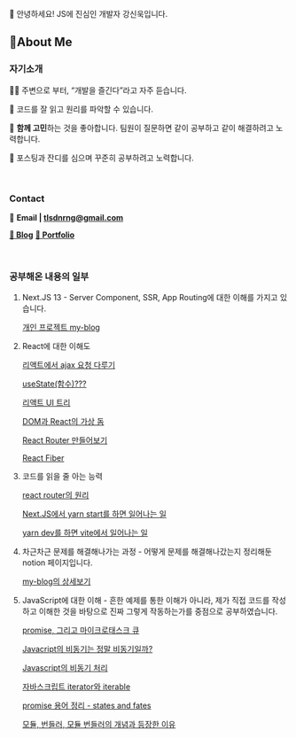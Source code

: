 👋 안녕하세요! JS에 진심인 개발자 강신욱입니다.

## 📣About Me

### 자기소개

👨‍💻 주변으로 부터, “개발을 즐긴다”라고 자주 듣습니다.

🔎 코드를 잘 읽고 원리를 파악할 수 있습니다.

🤔 **함께 고민**하는 것을 좋아합니다. 팀원이 질문하면 같이 공부하고 같이 해결하려고 노력합니다.

📘 포스팅과 잔디를 심으며 꾸준히 공부하려고 노력합니다.

<br />

### Contact

📧 **Email | tlsdnrng@gmail.com**

**[📒 Blog](https://mystacks.tistory.com/)** **[📃 Portfolio](https://vinitus.notion.site/488d69fc0a6f4441a5563e547e05ef9a?pvs=4)**

<br />

### 공부해온 내용의 일부

1. Next.JS 13 - Server Component, SSR, App Routing에 대한 이해를 가지고 있습니다.

   [개인 프로젝트 my-blog](https://github.com/vinitus/my-blog)

2. React에 대한 이해도

   [리액트에서 ajax 요청 다루기](https://mystacks.tistory.com/112)

   [useState(함수)???](https://mystacks.tistory.com/100)

   [리액트 UI 트리](https://mystacks.tistory.com/75)

   [DOM과 React의 가상 돔](https://mystacks.tistory.com/78)

   [React Router 만들어보기](https://github.com/vinitus/make-router)

   [React Fiber](https://mystacks.tistory.com/77)

4. 코드를 읽을 줄 아는 능력

   [react router의 원리](https://mystacks.tistory.com/110)

   [Next.JS에서 yarn start를 하면 일어나는 일](https://mystacks.tistory.com/139)

   [yarn dev를 하면 vite에서 일어나는 일](https://mystacks.tistory.com/109)
   
5. 차근차근 문제를 해결해나가는 과정 - 어떻게 문제를 해결해나갔는지 정리해둔 notion 페이지입니다.
   
   [my-blog의 상세보기](https://vinitus.notion.site/vinitus/My-Blog-a00f3db378274ff8aeccc11fc7cf20c4)

6. JavaScript에 대한 이해 - 흔한 예제를 통한 이해가 아니라, 제가 직접 코드를 작성하고 이해한 것을 바탕으로 진짜 그렇게 작동하는가를 중점으로 공부하였습니다.
   
   [promise, 그리고 마이크로태스크 큐](https://mystacks.tistory.com/68)
   
   [Javacript의 비동기는 정말 비동기일까?](https://mystacks.tistory.com/72)
   
   [Javascript의 비동기 처리](https://mystacks.tistory.com/71)
   
   [자바스크립트 iterator와 iterable](https://mystacks.tistory.com/93)
   
   [promise 용어 정리 - states and fates](https://mystacks.tistory.com/67)
   
   [모듈, 번들러, 모듈 번들러의 개념과 등장한 이유](https://mystacks.tistory.com/111)
